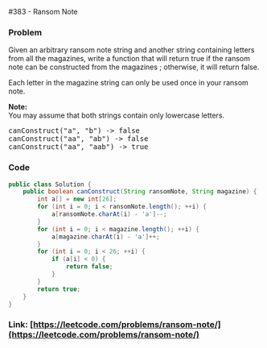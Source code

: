 #383 - Ransom Note

### Problem
<p>
Given an arbitrary ransom note string and another string containing letters from all the magazines, write a function that will return true if the ransom 
note can be constructed from the magazines ; otherwise, it will return false. 
</p>
<p>
Each letter in the magazine string can only be used once in your ransom note.
</p>

<p><b>Note:</b><br />
You may assume that both strings contain only lowercase letters.
</p>

<pre>
canConstruct("a", "b") -> false
canConstruct("aa", "ab") -> false
canConstruct("aa", "aab") -> true
</pre>


### Code
```java
public class Solution {
    public boolean canConstruct(String ransomNote, String magazine) {
        int a[] = new int[26];
        for (int i = 0; i < ransomNote.length(); ++i) {
            a[ransomNote.charAt(i) - 'a']--;
        }
        for (int i = 0; i < magazine.length(); ++i) {
            a[magazine.charAt(i) - 'a']++;
        }
        for (int i = 0; i < 26; ++i) {
            if (a[i] < 0) {
                return false;
            }
        }
        return true;
    }
}
```
### Link: [https://leetcode.com/problems/ransom-note/](https://leetcode.com/problems/ransom-note/)
